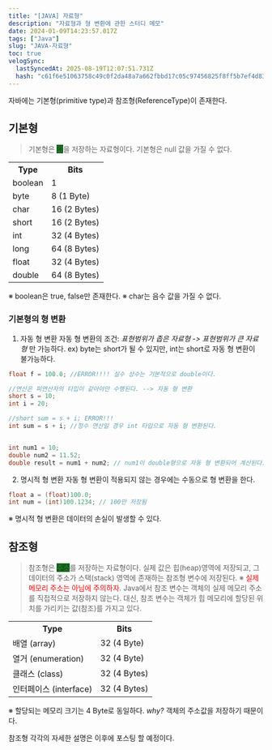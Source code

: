 ```yaml
---
title: "[JAVA] 자료형"
description: "자료형과 형 변환에 관한 스터디 메모"
date: 2024-01-09T14:23:57.017Z
tags: ["Java"]
slug: "JAVA-자료형"
toc: true
velogSync:
  lastSyncedAt: 2025-08-19T12:07:51.731Z
  hash: "c61f6e51063758c49c0f2da48a7a662fbbd17c05c97456825f8ff5b7ef4d835e"
---
```


자바에는 기본형(primitive type)과 참조형(ReferenceType)이 존재한다.

## 기본형
> 기본형은 <span style = "background-color: #00660E">값</span>을 저장하는 자료형이다. 
기본형은 null 값을 가질 수 없다.


<table>
  <tr><th>Type</th><th>Bits</th></tr>
  <tr><td>boolean</td><td>1</td></tr>
  <tr><td>byte</td><td>8 (1 Byte)</td></tr>
  <tr><td>char</td><td>16 (2 Bytes)</td></tr>
  <tr><td>short</td><td>16 (2 Bytes)</td></tr>
  <tr><td>int</td><td>32 (4 Bytes)</td></tr>
  <tr><td>long</td><td>64 (8 Bytes)</td></tr>
  <tr><td>float</td><td>32 (4 Bytes)</td></tr>
  <tr><td>double</td><td>64 (8 Bytes)</td></tr>
</table>

※ boolean은 true, false만 존재한다.
※ char는 음수 값을 가질 수 없다.

### 기본형의 형 변환
1. 자동 형 변환
자동 형 변환의 조건: _표현범위가 좁은 자료형 -> 표현범위가 큰 자료형_ 만 가능하다.
ex) byte는 short가 될 수 있지만, int는 short로 자동 형 변환이 불가능하다.
```java
float f = 100.0; //ERROR!!!! 실수 상수는 기본적으로 double이다.
```
```java
//연산은 피연산자의 타입이 같아야만 수행된다. --> 자동 형 변환
short s = 10;
int i = 20;

//short sum = s + i; ERROR!!!
int sum = s + i; //정수 연산일 경우 int 타입으로 자동 형 변환된다.


int num1 = 10;
double num2 = 11.52;
double result = num1 + num2; // num1이 double형으로 자동 형 변환되어 계산된다.
```

2. 명시적 형 변환
자동 형 변환이 적용되지 않는 경우에는 수동으로 형 변환을 한다.
```java
float a = (float)100.0;
int num = (int)100.1234; // 100만 저장됨
```

※ 명시적 형 변환은 데이터의 손실이 발생할 수 있다.
## 참조형
> 참조형은 <span style = "background-color: #00660E">주소</span>를 저장하는 자료형이다.
실제 값은 힙(heap)영역에 저장되고, 그 데이터의 주소가 스택(stack) 영역에 존재하는 참조형 변수에 저장된다.
※ <span style = "color: red">실제 메모리 주소는 아님에 주의하자</span>. Java에서 참조 변수는 객체의 실제 메모리 주소를 직접적으로 저장하지 않는다. 대신, 참조 변수는 객체가 힙 메모리에 할당된 위치를 가리키는 값(참조)를 가지고 있다.

<table>
  <tr><th>Type</th><th>Bits</th></tr>
  <tr><td>배열 (array)</td><td>32 (4 Byte)</td></tr>
  <tr><td>열거 (enumeration)</td><td>32 (4 Byte)</td></tr>
  <tr><td>클래스 (class)</td><td>32 (4 Bytes)</td></tr>
  <tr><td>인터페이스 (interface)</td><td>32 (4 Bytes)</td></tr>
</table>

※ 할당되는 메모리 크기는 4 Byte로 동일하다.
_why?_ 객체의 주소값을 저장하기 때문이다. 

참조형 각각의 자세한 설명은 이후에 포스팅 할 예정이다.